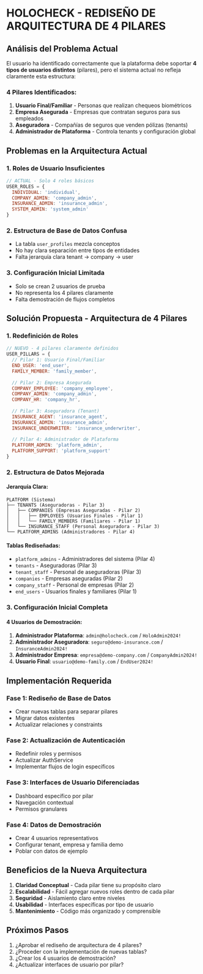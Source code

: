 # HOLOCHECK - REDISEÑO DE ARQUITECTURA DE 4 PILARES

## Análisis del Problema Actual

El usuario ha identificado correctamente que la plataforma debe soportar **4 tipos de usuarios distintos** (pilares), pero el sistema actual no refleja claramente esta estructura:

### 4 Pilares Identificados:
1. **Usuario Final/Familiar** - Personas que realizan chequeos biométricos
2. **Empresa Asegurada** - Empresas que contratan seguros para sus empleados
3. **Aseguradora** - Compañías de seguros que venden pólizas (tenants)
4. **Administrador de Plataforma** - Controla tenants y configuración global

## Problemas en la Arquitectura Actual

### 1. Roles de Usuario Insuficientes
```javascript
// ACTUAL - Solo 4 roles básicos
USER_ROLES = {
  INDIVIDUAL: 'individual',
  COMPANY_ADMIN: 'company_admin', 
  INSURANCE_ADMIN: 'insurance_admin',
  SYSTEM_ADMIN: 'system_admin'
}
```

### 2. Estructura de Base de Datos Confusa
- La tabla `user_profiles` mezcla conceptos
- No hay clara separación entre tipos de entidades
- Falta jerarquía clara tenant → company → user

### 3. Configuración Inicial Limitada
- Solo se crean 2 usuarios de prueba
- No representa los 4 pilares claramente
- Falta demostración de flujos completos

## Solución Propuesta - Arquitectura de 4 Pilares

### 1. Redefinición de Roles
```javascript
// NUEVO - 4 pilares claramente definidos
USER_PILLARS = {
  // Pilar 1: Usuario Final/Familiar
  END_USER: 'end_user',
  FAMILY_MEMBER: 'family_member',
  
  // Pilar 2: Empresa Asegurada  
  COMPANY_EMPLOYEE: 'company_employee',
  COMPANY_ADMIN: 'company_admin',
  COMPANY_HR: 'company_hr',
  
  // Pilar 3: Aseguradora (Tenant)
  INSURANCE_AGENT: 'insurance_agent',
  INSURANCE_ADMIN: 'insurance_admin',
  INSURANCE_UNDERWRITER: 'insurance_underwriter',
  
  // Pilar 4: Administrador de Plataforma
  PLATFORM_ADMIN: 'platform_admin',
  PLATFORM_SUPPORT: 'platform_support'
}
```

### 2. Estructura de Datos Mejorada

#### Jerarquía Clara:
```
PLATFORM (Sistema)
├── TENANTS (Aseguradoras - Pilar 3)
│   ├── COMPANIES (Empresas Aseguradas - Pilar 2)
│   │   ├── EMPLOYEES (Usuarios Finales - Pilar 1)
│   │   └── FAMILY_MEMBERS (Familiares - Pilar 1)
│   └── INSURANCE_STAFF (Personal Aseguradora - Pilar 3)
└── PLATFORM_ADMINS (Administradores - Pilar 4)
```

#### Tablas Rediseñadas:
- `platform_admins` - Administradores del sistema (Pilar 4)
- `tenants` - Aseguradoras (Pilar 3)
- `tenant_staff` - Personal de aseguradoras (Pilar 3)
- `companies` - Empresas aseguradas (Pilar 2)
- `company_staff` - Personal de empresas (Pilar 2)
- `end_users` - Usuarios finales y familiares (Pilar 1)

### 3. Configuración Inicial Completa

#### 4 Usuarios de Demostración:
1. **Administrador Plataforma**: `admin@holocheck.com` / `HoloAdmin2024!`
2. **Administrador Aseguradora**: `seguro@demo-insurance.com` / `InsuranceAdmin2024!`
3. **Administrador Empresa**: `empresa@demo-company.com` / `CompanyAdmin2024!`
4. **Usuario Final**: `usuario@demo-family.com` / `EndUser2024!`

## Implementación Requerida

### Fase 1: Rediseño de Base de Datos
- Crear nuevas tablas para separar pilares
- Migrar datos existentes
- Actualizar relaciones y constraints

### Fase 2: Actualización de Autenticación
- Redefinir roles y permisos
- Actualizar AuthService
- Implementar flujos de login específicos

### Fase 3: Interfaces de Usuario Diferenciadas
- Dashboard específico por pilar
- Navegación contextual
- Permisos granulares

### Fase 4: Datos de Demostración
- Crear 4 usuarios representativos
- Configurar tenant, empresa y familia demo
- Poblar con datos de ejemplo

## Beneficios de la Nueva Arquitectura

1. **Claridad Conceptual** - Cada pilar tiene su propósito claro
2. **Escalabilidad** - Fácil agregar nuevos roles dentro de cada pilar
3. **Seguridad** - Aislamiento claro entre niveles
4. **Usabilidad** - Interfaces específicas por tipo de usuario
5. **Mantenimiento** - Código más organizado y comprensible

## Próximos Pasos

1. ¿Aprobar el rediseño de arquitectura de 4 pilares?
2. ¿Proceder con la implementación de nuevas tablas?
3. ¿Crear los 4 usuarios de demostración?
4. ¿Actualizar interfaces de usuario por pilar?